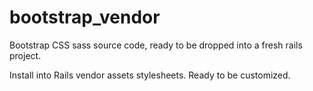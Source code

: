 # bootstrap_vendor
Bootstrap CSS sass source code, ready to be dropped into a fresh rails project.

Install into Rails vendor assets stylesheets. Ready to be customized.  